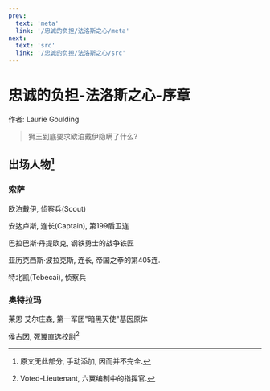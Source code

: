 ```yaml
---
prev:
  text: 'meta'
  link: '/忠诚的负担/法洛斯之心/meta'
next:
  text: 'src'
  link: '/忠诚的负担/法洛斯之心/src'
---
```


# 忠诚的负担-法洛斯之心-序章

作者: Laurie Goulding

> 狮王到底要求欧泊戴伊隐瞒了什么?

## 出场人物[^忠诚的负担-法洛斯之心-序章-1]

[^忠诚的负担-法洛斯之心-序章-1]: 原文无此部分, 手动添加, 因而并不完全.

### 索萨

欧泊戴伊, 侦察兵(Scout)

安达卢斯, 连长(Captain), 第199盾卫连

巴拉巴斯·丹提欧克, 钢铁勇士的战争铁匠

亚历克西斯·波拉克斯, 连长, 帝国之拳的第405连.

特北凯(Tebecai), 侦察兵

### 奥特拉玛

莱恩 艾尔庄森, 第一军团"暗黑天使"基因原体

侯古因, 死翼直选校尉[^忠诚的负担-法洛斯之心-序章-2]

[^忠诚的负担-法洛斯之心-序章-2]: Voted-Lieutenant, 六翼编制中的指挥官.
